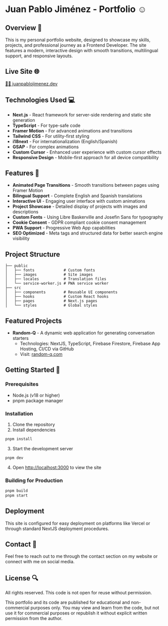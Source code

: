 # Juan Pablo Jiménez - Portfolio ☺️

## Overview 📖

This is my personal portfolio website, designed to showcase my skills, projects, and professional journey as a Frontend Developer. The site features a modern, interactive design with smooth transitions, multilingual support, and responsive layouts.

## Live Site 🌐

[👨‍🚀 juanpablojimenez.dev](https://www.juanpablojimenez.dev)

## Technologies Used 💻

- **Next.js** - React framework for server-side rendering and static site generation
- **TypeScript** - For type-safe code
- **Framer Motion** - For advanced animations and transitions
- **Tailwind CSS** - For utility-first styling
- **i18next** - For internationalization (English/Spanish)
- **GSAP** - For complex animations
- **Custom Cursor** - Enhanced user experience with custom cursor effects
- **Responsive Design** - Mobile-first approach for all device compatibility

## Features 🌱

- **Animated Page Transitions** - Smooth transitions between pages using Framer Motion
- **Bilingual Support** - Complete English and Spanish translations
- **Interactive UI** - Engaging user interface with custom animations
- **Project Showcase** - Detailed display of projects with images and descriptions
- **Custom Fonts** - Using Libre Baskerville and Josefin Sans for typography
- **Cookie Consent** - GDPR compliant cookie consent management
- **PWA Support** - Progressive Web App capabilities
- **SEO Optimized** - Meta tags and structured data for better search engine visibility

## Project Structure

```
├── public
│   ├── fonts             # Custom fonts
│   ├── images            # Site images
│   ├── locales           # Translation files
│   └── service-worker.js # PWA service worker
├── src
│   ├── components        # Reusable UI components
│   ├── hooks             # Custom React hooks
│   ├── pages             # Next.js pages
│   └── styles            # Global styles
```

## Featured Projects

- **Random-Q** - A dynamic web application for generating conversation starters
  - Technologies: NextJS, TypeScript, Firebase Firestore, Firebase App Hosting, CI/CD via GitHub
  - Visit: [random-q.com](https://www.random-q.com/)

## Getting Started 🚀

### Prerequisites

- Node.js (v18 or higher)
- pnpm package manager

### Installation

1. Clone the repository
2. Install dependencies

```bash
pnpm install
```

3. Start the development server

```bash
pnpm dev
```

4. Open [http://localhost:3000](http://localhost:3000) to view the site

### Building for Production

```bash
pnpm build
pnpm start
```

## Deployment

This site is configured for easy deployment on platforms like Vercel or through standard NextJS deployment procedures.

## Contact 📧

Feel free to reach out to me through the contact section on my website or connect with me on social media.

## License 🔍

All rights reserved. This code is not open for reuse without permission.

This portfolio and its code are published for educational and non-commercial purposes only. You may view and learn from the code, but not use it for commercial purposes or republish it without explicit written permission from the author.
